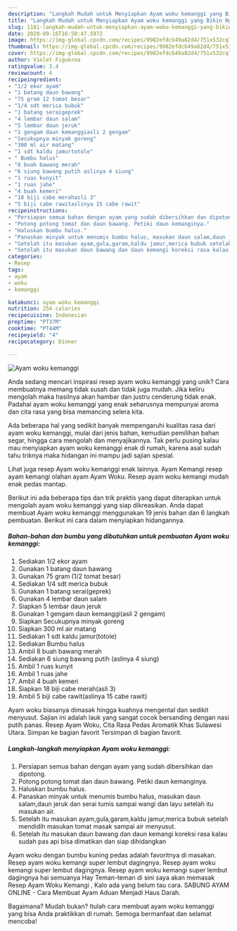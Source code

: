 ```yaml
---
description: "Langkah Mudah untuk Menyiapkan Ayam woku kemanggi yang Bikin Ngiler"
title: "Langkah Mudah untuk Menyiapkan Ayam woku kemanggi yang Bikin Ngiler"
slug: 1181-langkah-mudah-untuk-menyiapkan-ayam-woku-kemanggi-yang-bikin-ngiler
date: 2020-09-16T16:50:47.597Z
image: https://img-global.cpcdn.com/recipes/9982efdcb49a82d4/751x532cq70/ayam-woku-kemanggi-foto-resep-utama.jpg
thumbnail: https://img-global.cpcdn.com/recipes/9982efdcb49a82d4/751x532cq70/ayam-woku-kemanggi-foto-resep-utama.jpg
cover: https://img-global.cpcdn.com/recipes/9982efdcb49a82d4/751x532cq70/ayam-woku-kemanggi-foto-resep-utama.jpg
author: Violet Figueroa
ratingvalue: 3.4
reviewcount: 4
recipeingredient:
- "1/2 ekor ayam"
- "1 batang daun bawang"
- "75 gram 12 tomat besar"
- "1/4 sdt merica bubuk"
- "1 batang seraigeprek"
- "4 lembar daun salam"
- "5 lembar daun jeruk"
- "1 gengam daun kemanggiasli 2 gengam"
- "Secukupnya minyak goreng"
- "300 ml air matang"
- "1 sdt kaldu jamurtotole"
- " Bumbu halus"
- "8 buah bawang merah"
- "6 siung bawang putih aslinya 4 siung"
- "1 ruas kunyit"
- "1 ruas jahe"
- "4 buah kemeri"
- "18 biji cabe merahasli 3"
- "5 biji cabe rawitaslinya 15 cabe rawit"
recipeinstructions:
- "Persiapan semua bahan dengan ayam yang sudah dibersihkan dan dipotong."
- "Potong potong tomat dan daun bawang. Petiki daun kemanginya."
- "Haluskan bumbu halus."
- "Panaskan minyak untuk menumis bumbu halus, masukan daun salam,daun jeruk dan serai tumis sampai wangi dan layu setelah itu masukan air."
- "Setelah itu masukan ayam,gula,garam,kaldu jamur,merica bubuk setelah mendidih masukan tomat masak sampai air menyusut."
- "Setelah itu masukan daun bawang dan daun kemangi koreksi rasa kalau sudah pas api bisa dimatikan dan siap dihidangkan"
categories:
- Resep
tags:
- ayam
- woku
- kemanggi

katakunci: ayam woku kemanggi 
nutrition: 254 calories
recipecuisine: Indonesian
preptime: "PT37M"
cooktime: "PT44M"
recipeyield: "4"
recipecategory: Dinner

---
```



![Ayam woku kemanggi](https://img-global.cpcdn.com/recipes/9982efdcb49a82d4/751x532cq70/ayam-woku-kemanggi-foto-resep-utama.jpg)

Anda sedang mencari inspirasi resep ayam woku kemanggi yang unik? Cara membuatnya memang tidak susah dan tidak juga mudah. Jika keliru mengolah maka hasilnya akan hambar dan justru cenderung tidak enak. Padahal ayam woku kemanggi yang enak seharusnya mempunyai aroma dan cita rasa yang bisa memancing selera kita.

Ada beberapa hal yang sedikit banyak mempengaruhi kualitas rasa dari ayam woku kemanggi, mulai dari jenis bahan, kemudian pemilihan bahan segar, hingga cara mengolah dan menyajikannya. Tak perlu pusing kalau mau menyiapkan ayam woku kemanggi enak di rumah, karena asal sudah tahu triknya maka hidangan ini mampu jadi sajian spesial.

Lihat juga resep Ayam woku kemanggi enak lainnya. Ayam Kemangi resep ayam kemangi olahan ayam Ayam Woku. Resep ayam woku kemangi mudah enak pedas mantap.


Berikut ini ada beberapa tips dan trik praktis yang dapat diterapkan untuk mengolah ayam woku kemanggi yang siap dikreasikan. Anda dapat membuat Ayam woku kemanggi menggunakan 19 jenis bahan dan 6 langkah pembuatan. Berikut ini cara dalam menyiapkan hidangannya.

<!--inarticleads1-->

##### Bahan-bahan dan bumbu yang dibutuhkan untuk pembuatan Ayam woku kemanggi:

1. Sediakan 1/2 ekor ayam
1. Gunakan 1 batang daun bawang
1. Gunakan 75 gram (1/2 tomat besar)
1. Sediakan 1/4 sdt merica bubuk
1. Gunakan 1 batang serai(geprek)
1. Gunakan 4 lembar daun salam
1. Siapkan 5 lembar daun jeruk
1. Gunakan 1 gengam daun kemanggi(asli 2 gengam)
1. Siapkan Secukupnya minyak goreng
1. Siapkan 300 ml air matang
1. Sediakan 1 sdt kaldu jamur(totole)
1. Sediakan  Bumbu halus
1. Ambil 8 buah bawang merah
1. Sediakan 6 siung bawang putih (aslinya 4 siung)
1. Ambil 1 ruas kunyit
1. Ambil 1 ruas jahe
1. Ambil 4 buah kemeri
1. Siapkan 18 biji cabe merah(asli 3)
1. Ambil 5 biji cabe rawit(aslinya 15 cabe rawit)


Ayam woku biasanya dimasak hingga kuahnya mengental dan sedikit menyusut. Sajian ini adalah lauk yang sangat cocok bersanding dengan nasi putih panas. Resep Ayam Woku, Cita Rasa Pedas Aromatik Khas Sulawesi Utara. Simpan ke bagian favorit Tersimpan di bagian favorit. 

<!--inarticleads2-->

##### Langkah-langkah menyiapkan Ayam woku kemanggi:

1. Persiapan semua bahan dengan ayam yang sudah dibersihkan dan dipotong.
1. Potong potong tomat dan daun bawang. Petiki daun kemanginya.
1. Haluskan bumbu halus.
1. Panaskan minyak untuk menumis bumbu halus, masukan daun salam,daun jeruk dan serai tumis sampai wangi dan layu setelah itu masukan air.
1. Setelah itu masukan ayam,gula,garam,kaldu jamur,merica bubuk setelah mendidih masukan tomat masak sampai air menyusut.
1. Setelah itu masukan daun bawang dan daun kemangi koreksi rasa kalau sudah pas api bisa dimatikan dan siap dihidangkan


Ayam woku dengan bumbu kuning pedas adalah favoritnya di masakan. Resep ayam woku kemangi super lembut dagingnya. Resep ayam woku kemangi super lembut dagingnya. Resep ayam woku kemangi super lembut dagingnya hai semuanya Hay Teman-teman di sini saya akan memasak Resep Ayam Woku Kemangi , Kalo ada yang belum tau cara. SABUNG AYAM ONLINE - Cara Membuat Ayam Aduan Menjadi Haus Darah. 

Bagaimana? Mudah bukan? Itulah cara membuat ayam woku kemanggi yang bisa Anda praktikkan di rumah. Semoga bermanfaat dan selamat mencoba!
